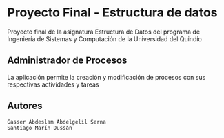 # Proyecto Final - Estructura de datos
Proyecto final de la asignatura Estructura de Datos del programa de Ingeniería de Sistemas y Computación de la Universidad del Quindío
## Administrador de Procesos
La aplicación permite la creación y modificación de procesos con sus respectivas actividades y tareas
## Autores
```
Gasser Abdeslam Abdelgelil Serna
Santiago Marín Dussán
```

